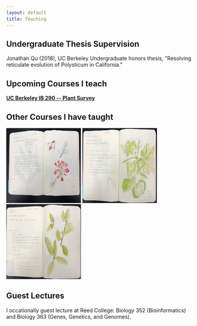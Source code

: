 ```yaml
---
layout: default
title: Teaching
---
```

<script src="http://ajax.googleapis.com/ajax/libs/jquery/1/jquery.min.js"></script>
<script src="http://malsup.github.com/jquery.cycle2.js"></script>
## Undergraduate Thesis Supervision

Jonathan Qu (2018), UC Berkeley Undergraduate honors thesis, "Resolving reticulate evolution of Polysticum in California."

## Upcoming Courses I teach
[**UC Berkeley IB 290 -- Plant Survey**](https://michaelsongagradstudent.github.io/blog/2018/11/13/Integrative-Biology-290-375-Syllabus)

## Other Courses I have taught

<div class="cycle-slideshow"
    data-cycle-fx="scrollHorz"
    data-cycle-pause-on-hover="true"
    data-cycle-speed="200"
    >
    <img src="/images/5.JPG" width="200" height="200" /> 
    <img src="/images/6.JPG" width="200" height="200" /> 
    <img src="/images/7.JPG" width="200" height="200" /> 
</div> 

## Guest Lectures
I occationally guest lecture at Reed College: Biology 352 (Bioinformatics) and Biology 363 (Genes, Genetics, and Genomes).


